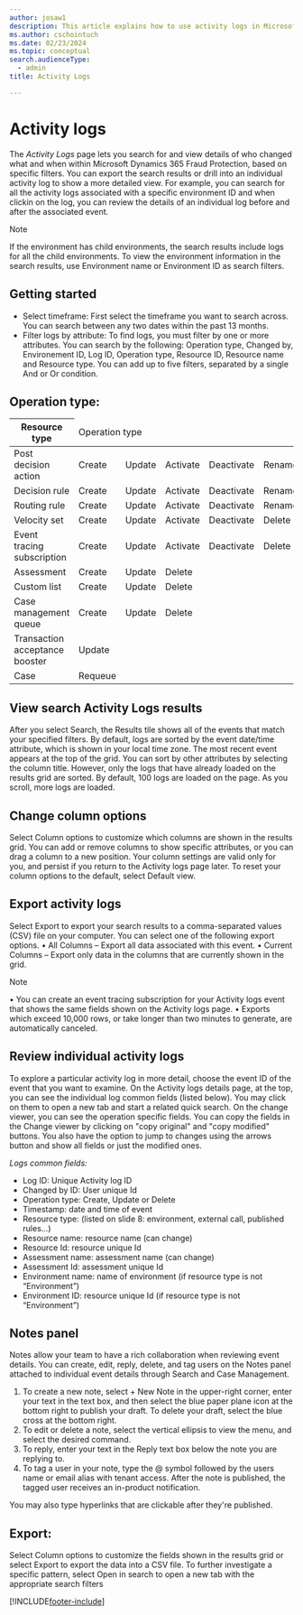 ```yaml
---
author: josaw1
description: This article explains how to use activity logs in Microsoft Dynamics 365 Fraud Protection.
ms.author: cschointuch
ms.date: 02/23/2024
ms.topic: conceptual
search.audienceType:
  - admin
title: Activity Logs

---
```


# Activity logs

The *Activity Logs* page lets you search for and view details of who changed what and when within Microsoft Dynamics 365 Fraud Protection, based on specific filters. You can export the search results or drill into an individual activity log to show a more detailed view.
For example, you can search for all the activity logs associated with a specific environment ID and when clickin on the log, you can review the details of an individual log before and after the associated event.

> [!NOTE]
> If the environment has child environments, the search results include logs for all the child environments. To view the environment information in the search results, use Environment name or Environment ID as search filters.

## Getting started
- Select timeframe: First select the timeframe you want to search across. You can search between any two dates within the past 13 months.
- Filter logs by attribute: To find logs, you must filter by one or more attributes. You can search by the following: Operation type, Changed by, Environement ID, Log ID, Operation type, Resource ID, Resource name and Resource type. You can add up to five filters, separated by a single And or Or condition.

## Operation type:
<table>
    <thead>
        <tr>
            <th>Resource type</th>
            <td colspan="5">Operation type</th>
        </tr>
    </thead>
    <tbody>
        <tr>
<td>Post decision action</td>
            <td>Create</td>
            <td>Update</td>
            <td>Activate</td>
           <td>Deactivate</td>
            <td>Rename</td>
          <td>Reorder</td>
            <td>Delete</td>
        </tr>
        <tr>
          <td>Decision rule</td>
            <td>Create</td>
            <td>Update</td>
            <td>Activate</td>
           <td>Deactivate</td>
            <td>Rename</td>
          <td>Reorder</td>
            <td>Delete</td>
        </tr>
        <tr>
            <td>Routing rule</td>
            <td>Create</td>
            <td>Update</td>
            <td>Activate</td>
           <td>Deactivate</td>
            <td>Rename</td>
          <td>Reorder</td>
            <td>Delete</td>
           </tr>
        <tr>
  <td>Velocity set</td>
            <td>Create</td>
            <td>Update</td>
            <td>Activate</td>
           <td>Deactivate</td>
            <td>Delete</td>
        </tr>
        <tr>
  <td>Event tracing subscription</td>
            <td>Create</td>
            <td>Update</td>
            <td>Activate</td>
           <td>Deactivate</td>
            <td>Delete</td>
        </tr>
        <tr>
          <td>Assessment</td>
            <td>Create</td>
            <td>Update</td>
            <td>Delete</td>
        </tr>
        <tr>
           <td>Custom list</td>
            <td>Create</td>
            <td>Update</td>
            <td>Delete</td>
        </tr>
        <tr>
           <td>Case management queue</td>
            <td>Create</td>
            <td>Update</td>
            <td>Delete</td>
        </tr>
        <tr>
          <td>Transaction acceptance booster</td>
            <td>Update</td>
                 </tr>
        <tr>
           <td>Case</td>
            <td>Requeue</td>
                  </tr>
    </tbody>
</table>

## View search Activity Logs results
After you select Search, the Results tile shows all of the events that match your specified filters. By default, logs are sorted by the event date/time attribute, which is shown in your local time zone. The most recent event appears at the top of the grid. You can sort by other attributes by selecting the column title. However, only the logs that have already loaded on the results grid are sorted. By default, 100 logs are loaded on the page. As you scroll, more logs are loaded.

## Change column options
Select Column options to customize which columns are shown in the results grid. You can add or remove columns to show specific attributes, or you can drag a column to a new position. Your column settings are valid only for you, and persist if you return to the Activity logs page later. To reset your column options to the default, select Default view.

## Export activity logs
Select Export to export your search results to a comma-separated values (CSV) file on your computer. You can select one of the following export options.
•	All Columns – Export all data associated with this event.
•	Current Columns – Export only data in the columns that are currently shown in the grid.
> [!NOTE]
•	You can create an event tracing subscription for your Activity logs event that shows the same fields shown on the Activity logs page.
•	Exports which exceed 10,000 rows, or take longer than two minutes to generate, are automatically canceled.

## Review individual activity logs
To explore a particular activity log in more detail, choose the event ID of the event that you want to examine. On the Activity logs details page, at the top, you can see the individual log common fields (listed below). You may click on them to open a new tab and start a related quick search. On the change viewer, you can see the operation specific fields. You can copy the fields in the Change viewer by clicking on "copy original" and "copy modified" buttons. You also have the option to jump to changes using the arrows button and show all fields or just the modified ones.

*Logs common fields:*
- Log ID: Unique Activity log ID​
- Changed by ID: User unique Id
- Operation type: Create, Update or Delete​
- Timestamp: date and time of event​
- Resource type: (listed on slide 8: environment, external call, published rules…)​
- Resource name: resource name (can change)​
- Resource Id: resource unique Id
-  Assessment name: assessment name (can change)​
-  Assessment Id: assessment unique Id
-  Environment name: name of environment (if resource type is not “Environment”)
-  Environment ID: resource unique Id  (if resource type is not “Environment”)

## Notes panel
Notes allow your team to have a rich collaboration when reviewing event details. You can create, edit, reply, delete, and tag users on the Notes panel attached to individual event details through Search and Case Management.

1.	To create a new note, select + New Note in the upper-right corner, enter your text in the text box, and then select the blue paper plane icon at the bottom right to publish your draft. To delete your draft, select the blue cross at the bottom right.
2.	To edit or delete a note, select the vertical ellipsis to view the menu, and select the desired command.
3.	To reply, enter your text in the Reply text box below the note you are replying to.
4.	To tag a user in your note, type the @ symbol followed by the users name or email alias with tenant access. After the note is published, the tagged user receives an in-product notification.
   
You may also type hyperlinks that are clickable after they're published.

## Export:
Select Column options to customize the fields shown in the results grid or select Export to export the data into a CSV file.
To further investigate a specific pattern, select Open in search to open a new tab with the appropriate search filters

[!INCLUDE[footer-include](includes/footer-banner.md)]

